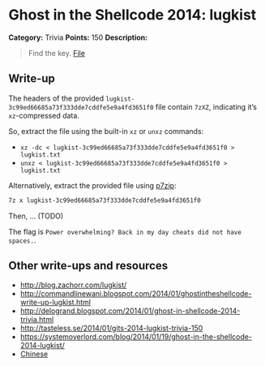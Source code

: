 # Ghost in the Shellcode 2014: lugkist

**Category:** Trivia
**Points:** 150
**Description:**

> Find the key. [File](https://2014.ghostintheshellcode.com/lugkist-3c99ed66685a73f333dde7cddfe5e9a4fd3651f0)

## Write-up

The headers of the provided `lugkist-3c99ed66685a73f333dde7cddfe5e9a4fd3651f0` file contain `7zXZ`, indicating it’s `xz`-compressed data.

So, extract the file using the built-in `xz` or `unxz` commands:

* `xz -dc < lugkist-3c99ed66685a73f333dde7cddfe5e9a4fd3651f0 > lugkist.txt`
* `unxz < lugkist-3c99ed66685a73f333dde7cddfe5e9a4fd3651f0 > lugkist.txt`

Alternatively, extract the provided file using [p7zip](http://p7zip.sourceforge.net/):

```bash
7z x lugkist-3c99ed66685a73f333dde7cddfe5e9a4fd3651f0
```

Then, … (TODO)

The flag is `Power overwhelming? Back in my day cheats did not have spaces.`.

## Other write-ups and resources

* <http://blog.zachorr.com/lugkist/>
* <http://commandlinewani.blogspot.com/2014/01/ghostintheshellcode-write-up-lugkist.html>
* <http://delogrand.blogspot.com/2014/01/ghost-in-shellcode-2014-trivia.html>
* <http://tasteless.se/2014/01/gits-2014-lugkist-trivia-150>
* <https://systemoverlord.com/blog/2014/01/19/ghost-in-the-shellcode-2014-lugkist/>
* [Chinese](http://ddaa.logdown.com/posts/176382-gits-2014-trivia-150-lugkist)
